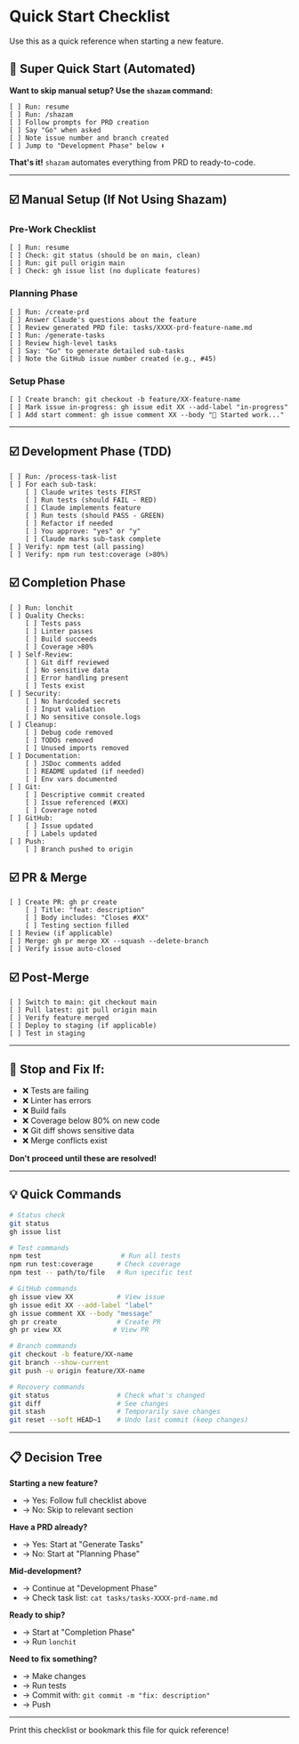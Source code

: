 # Quick Start Checklist

Use this as a quick reference when starting a new feature.

## 🚀 Super Quick Start (Automated)

**Want to skip manual setup? Use the `shazam` command:**

```
[ ] Run: resume
[ ] Run: /shazam
[ ] Follow prompts for PRD creation
[ ] Say "Go" when asked
[ ] Note issue number and branch created
[ ] Jump to "Development Phase" below ⬇️
```

**That's it!** `shazam` automates everything from PRD to ready-to-code.

---

## ☑️ Manual Setup (If Not Using Shazam)

### Pre-Work Checklist

```
[ ] Run: resume
[ ] Check: git status (should be on main, clean)
[ ] Run: git pull origin main
[ ] Check: gh issue list (no duplicate features)
```

### Planning Phase

```
[ ] Run: /create-prd
[ ] Answer Claude's questions about the feature
[ ] Review generated PRD file: tasks/XXXX-prd-feature-name.md
[ ] Run: /generate-tasks
[ ] Review high-level tasks
[ ] Say: "Go" to generate detailed sub-tasks
[ ] Note the GitHub issue number created (e.g., #45)
```

### Setup Phase

```
[ ] Create branch: git checkout -b feature/XX-feature-name
[ ] Mark issue in-progress: gh issue edit XX --add-label "in-progress"
[ ] Add start comment: gh issue comment XX --body "🚀 Started work..."
```

---

## ☑️ Development Phase (TDD)

```
[ ] Run: /process-task-list
[ ] For each sub-task:
    [ ] Claude writes tests FIRST
    [ ] Run tests (should FAIL - RED)
    [ ] Claude implements feature
    [ ] Run tests (should PASS - GREEN)
    [ ] Refactor if needed
    [ ] You approve: "yes" or "y"
    [ ] Claude marks sub-task complete
[ ] Verify: npm test (all passing)
[ ] Verify: npm run test:coverage (>80%)
```

## ☑️ Completion Phase

```
[ ] Run: lonchit
[ ] Quality Checks:
    [ ] Tests pass
    [ ] Linter passes
    [ ] Build succeeds
    [ ] Coverage >80%
[ ] Self-Review:
    [ ] Git diff reviewed
    [ ] No sensitive data
    [ ] Error handling present
    [ ] Tests exist
[ ] Security:
    [ ] No hardcoded secrets
    [ ] Input validation
    [ ] No sensitive console.logs
[ ] Cleanup:
    [ ] Debug code removed
    [ ] TODOs removed
    [ ] Unused imports removed
[ ] Documentation:
    [ ] JSDoc comments added
    [ ] README updated (if needed)
    [ ] Env vars documented
[ ] Git:
    [ ] Descriptive commit created
    [ ] Issue referenced (#XX)
    [ ] Coverage noted
[ ] GitHub:
    [ ] Issue updated
    [ ] Labels updated
[ ] Push:
    [ ] Branch pushed to origin
```

## ☑️ PR & Merge

```
[ ] Create PR: gh pr create
    [ ] Title: "feat: description"
    [ ] Body includes: "Closes #XX"
    [ ] Testing section filled
[ ] Review (if applicable)
[ ] Merge: gh pr merge XX --squash --delete-branch
[ ] Verify issue auto-closed
```

## ☑️ Post-Merge

```
[ ] Switch to main: git checkout main
[ ] Pull latest: git pull origin main
[ ] Verify feature merged
[ ] Deploy to staging (if applicable)
[ ] Test in staging
```

---

## 🚨 Stop and Fix If:

- ❌ Tests are failing
- ❌ Linter has errors
- ❌ Build fails
- ❌ Coverage below 80% on new code
- ❌ Git diff shows sensitive data
- ❌ Merge conflicts exist

**Don't proceed until these are resolved!**

---

## 💡 Quick Commands

```bash
# Status check
git status
gh issue list

# Test commands
npm test                    # Run all tests
npm run test:coverage      # Check coverage
npm test -- path/to/file   # Run specific test

# GitHub commands
gh issue view XX           # View issue
gh issue edit XX --add-label "label"
gh issue comment XX --body "message"
gh pr create               # Create PR
gh pr view XX             # View PR

# Branch commands
git checkout -b feature/XX-name
git branch --show-current
git push -u origin feature/XX-name

# Recovery commands
git status                 # Check what's changed
git diff                   # See changes
git stash                  # Temporarily save changes
git reset --soft HEAD~1    # Undo last commit (keep changes)
```

---

## 📋 Decision Tree

**Starting a new feature?**
- → Yes: Follow full checklist above
- → No: Skip to relevant section

**Have a PRD already?**
- → Yes: Start at "Generate Tasks"
- → No: Start at "Planning Phase"

**Mid-development?**
- → Continue at "Development Phase"
- → Check task list: `cat tasks/tasks-XXXX-prd-name.md`

**Ready to ship?**
- → Start at "Completion Phase"
- → Run `lonchit`

**Need to fix something?**
- → Make changes
- → Run tests
- → Commit with: `git commit -m "fix: description"`
- → Push

---

Print this checklist or bookmark this file for quick reference!
